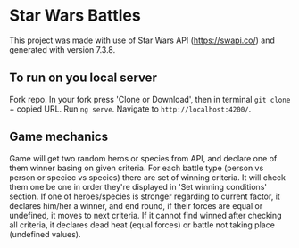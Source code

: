 # Star Wars Battles

This project was made with use of Star Wars API (https://swapi.co/) and generated with version 7.3.8.

## To run on you local server

Fork repo. In your fork press 'Clone or Download', then in terminal `git clone` + copied URL.
Run `ng serve`. 
Navigate to `http://localhost:4200/`.

## Game mechanics

Game will get two random heros or species from  API, and declare one of them winner basing on given criteria.
For each battle type (person vs person or speciec vs species) there are set of winning criteria. 
It will check them one be one in order they're displayed in 'Set winning conditions' section. 
If one of heroes/species is stronger regarding to current factor, it declares him/her a winner, and end round, if their forces are equal or undefined, it moves to next criteria. 
If it cannot find winned after checking all criteria, it declares dead heat (equal forces) or battle not taking place (undefined values). 

